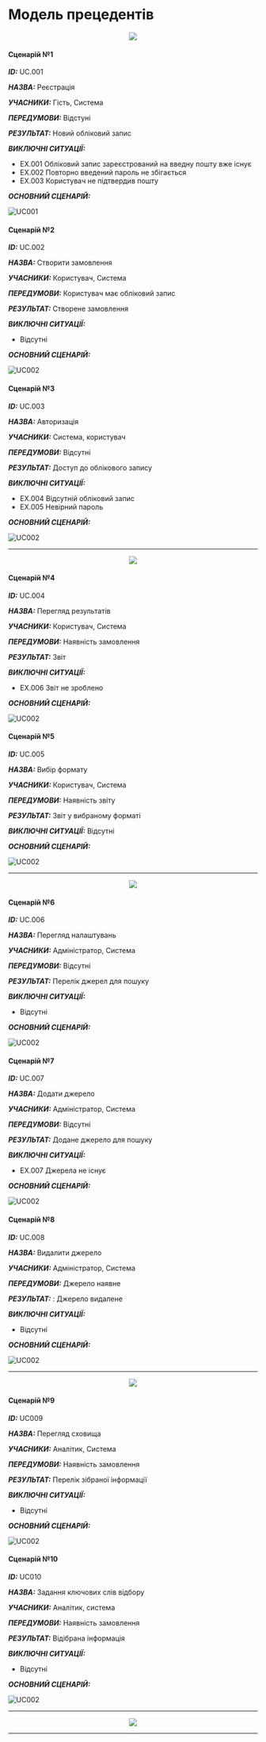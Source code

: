 # Модель прецедентів

<p align="center">
<img src = "http://www.plantuml.com/plantuml/proxy?cache=no&src=https://raw.githubusercontent.com/naz-olegovich/media_content_analysis_system/master/src/uml/diagam1.plum" /></p>

#### Сценарій №1

***ID:*** UC.001
       
***НАЗВА:*** Реєстрація

***УЧАСНИКИ:*** Гість, Система

***ПЕРЕДУМОВИ:*** Відстуні

***РЕЗУЛЬТАТ:*** Новий обліковий запис

***ВИКЛЮЧНІ СИТУАЦІЇ:***
 - EХ.001 Обліковий запис зареєстрований на введну пошту вже існує
 - EХ.002 Повторно введений пароль не збігається
 - EХ.003 Користувач не підтвердив пошту

***ОСНОВНИЙ СЦЕНАРІЙ:*** 

![UC001](http://www.plantuml.com/plantuml/proxy?cache=no&src=https://raw.githubusercontent.com/naz-olegovich/media_content_analysis_system/master/src/uml/UC001)


#### Сценарій №2

***ID:*** UC.002
       
***НАЗВА:*** Створити замовлення

***УЧАСНИКИ:*** Користувач, Система

***ПЕРЕДУМОВИ:*** Користувач має обліковий запис

***РЕЗУЛЬТАТ:*** Створене замовлення

***ВИКЛЮЧНІ СИТУАЦІЇ:***
 - Відсутні

***ОСНОВНИЙ СЦЕНАРІЙ:*** 

![UC002](http://www.plantuml.com/plantuml/proxy?cache=no&src=https://raw.githubusercontent.com/naz-olegovich/media_content_analysis_system/master/src/uml/UC002)

#### Сценарій №3

***ID:*** UC.003
       
***НАЗВА:*** Авторизація

***УЧАСНИКИ:*** Система, користувач

***ПЕРЕДУМОВИ:*** Відсутні

***РЕЗУЛЬТАТ:*** Доступ до облікового запису

***ВИКЛЮЧНІ СИТУАЦІЇ:***
 - EХ.004 Відсутній обліковий запис
 - EХ.005 Невірний пароль

***ОСНОВНИЙ СЦЕНАРІЙ:*** 

![UC002](http://www.plantuml.com/plantuml/proxy?cache=no&src=https://raw.githubusercontent.com/naz-olegovich/media_content_analysis_system/master/src/uml/UC003)
<hr>

<p align="center">
<img src = "http://www.plantuml.com/plantuml/proxy?cache=no&src=https://raw.githubusercontent.com/naz-olegovich/media_content_analysis_system/master/src/uml/User_usecase_overview" />
</p>

#### Сценарій №4

***ID:*** UC.004
       
***НАЗВА:*** Перегляд результатів

***УЧАСНИКИ:*** Користувач, Система

***ПЕРЕДУМОВИ:*** Наявність замовлення

***РЕЗУЛЬТАТ:*** Звіт

***ВИКЛЮЧНІ СИТУАЦІЇ:***
 - EХ.006 Звіт не зроблено

***ОСНОВНИЙ СЦЕНАРІЙ:*** 

![UC002](http://www.plantuml.com/plantuml/proxy?cache=no&src=https://raw.githubusercontent.com/naz-olegovich/media_content_analysis_system/master/src/uml/UC004)


#### Сценарій №5

***ID:*** UC.005
       
***НАЗВА:***  Вибір формату

***УЧАСНИКИ:*** Користувач, Система

***ПЕРЕДУМОВИ:*** Наявність звіту

***РЕЗУЛЬТАТ:*** Звіт у вибраному форматі

***ВИКЛЮЧНІ СИТУАЦІЇ:***
 Відсутні

***ОСНОВНИЙ СЦЕНАРІЙ:*** 

![UC002](http://www.plantuml.com/plantuml/proxy?cache=no&src=https://raw.githubusercontent.com/naz-olegovich/media_content_analysis_system/master/src/uml/UC005)
<hr>


<p align="center">
<img src = "http://www.plantuml.com/plantuml/proxy?cache=no&src=https://raw.githubusercontent.com/naz-olegovich/media_content_analysis_system/master/src/uml/Admin_usecase_overview" />
</p>

#### Сценарій №6

***ID:*** UC.006
       
***НАЗВА:*** Перегляд налаштувань

***УЧАСНИКИ:*** Адміністратор, Система

***ПЕРЕДУМОВИ:*** Відсутні

***РЕЗУЛЬТАТ:*** Перелік джерел для пошуку

***ВИКЛЮЧНІ СИТУАЦІЇ:***
- Відсутні 

***ОСНОВНИЙ СЦЕНАРІЙ:*** 

![UC002](http://www.plantuml.com/plantuml/proxy?cache=no&src=https://raw.githubusercontent.com/naz-olegovich/media_content_analysis_system/master/src/uml/UC006)


#### Сценарій №7

***ID:*** UC.007
       
***НАЗВА:*** Додати джерело

***УЧАСНИКИ:*** Адміністратор, Система

***ПЕРЕДУМОВИ:*** Відсутні

***РЕЗУЛЬТАТ:*** Додане джерело для пошуку

***ВИКЛЮЧНІ СИТУАЦІЇ:***
- EХ.007 Джерела не існує

***ОСНОВНИЙ СЦЕНАРІЙ:*** 

![UC002](http://www.plantuml.com/plantuml/proxy?cache=no&src=https://raw.githubusercontent.com/naz-olegovich/media_content_analysis_system/master/src/uml/UC007)

#### Сценарій №8

***ID:*** UC.008
       
***НАЗВА:*** Видалити джерело

***УЧАСНИКИ:*** Адміністратор, Система

***ПЕРЕДУМОВИ:*** Джерело наявне

***РЕЗУЛЬТАТ:*** : Джерело видалене

***ВИКЛЮЧНІ СИТУАЦІЇ:***
 - Відсутні
 
***ОСНОВНИЙ СЦЕНАРІЙ:*** 

![UC002](http://www.plantuml.com/plantuml/proxy?cache=no&src=https://raw.githubusercontent.com/naz-olegovich/media_content_analysis_system/master/src/uml/UC008)



<hr>

<p align="center">
<img src = "http://www.plantuml.com/plantuml/proxy?cache=no&src=https://raw.githubusercontent.com/naz-olegovich/media_content_analysis_system/master/src/uml/Analyst_usecase_overview" />
</p>

#### Сценарій №9

***ID:*** UC009
       
***НАЗВА:*** Перегляд сховища

***УЧАСНИКИ:*** Аналітик, Cистема

***ПЕРЕДУМОВИ:*** Наявність замовлення

***РЕЗУЛЬТАТ:*** Перелік зібраної інформації

***ВИКЛЮЧНІ СИТУАЦІЇ:***
 - Відсутні

***ОСНОВНИЙ СЦЕНАРІЙ:*** 

![UC002](http://www.plantuml.com/plantuml/proxy?cache=no&src=https://raw.githubusercontent.com/naz-olegovich/media_content_analysis_system/master/src/uml/UC009)

#### Сценарій №10

***ID:*** UC010
       
***НАЗВА:*** Задання ключових слів відбору

***УЧАСНИКИ:*** Аналітик, система

***ПЕРЕДУМОВИ:*** Наявність замовлення

***РЕЗУЛЬТАТ:***  Відібрана інформація

***ВИКЛЮЧНІ СИТУАЦІЇ:***
- Відсутні


***ОСНОВНИЙ СЦЕНАРІЙ:*** 

![UC002](http://www.plantuml.com/plantuml/proxy?cache=no&src=https://raw.githubusercontent.com/naz-olegovich/media_content_analysis_system/master/src/uml/UC010)

<hr>

<p align="center">
<img src = "http://www.plantuml.com/plantuml/proxy?cache=no&src=https://raw.githubusercontent.com/naz-olegovich/media_content_analysis_system/master/src/uml/Analyst_usecase2_overview" />
</p>

<hr>

